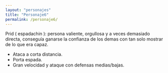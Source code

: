 ```yaml
---
layout: "personajes"
title: "Personaje6"
permalink: /personaje6/
---
```

Prid ( espadachin ): persona valiente, orgullosa y a veces demasiado directa, conseguía ganarse la confianza de los demas con tan solo
mostrar de lo que era capaz.
  - Ataca a corta distancia.
  - Porta espada.
  - Gran velocidad y ataque con defensas medias/bajas.
